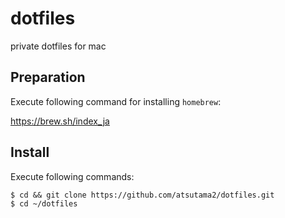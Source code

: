 # dotfiles
private dotfiles for mac

## Preparation
Execute following command for installing `homebrew`:

https://brew.sh/index_ja

## Install
Execute following commands:
```
$ cd && git clone https://github.com/atsutama2/dotfiles.git
$ cd ~/dotfiles
```
